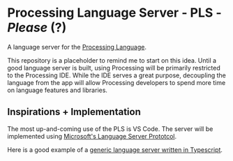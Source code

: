 # Processing Language Server - PLS - _Please_ (?)
A language server for the [Processing Language](https://processing.org).  

This repository is a placeholder to remind me to start on this idea. Until a good language server is built, using Processing will be primarily restricted to the Processing IDE. While the IDE serves a great purpose, decoupling the language from the app will allow Processing developers to spend more time on language features and libraries.  

## Inspirations + Implementation
The most up-and-coming use of the PLS is VS Code. The server will be implemented using [Microsoft's Language Server Prototcol](https://github.com/Microsoft/language-server-protocol).  

Here is a good example of a [generic language server written in Typescript](https://github.com/Microsoft/vscode-extension-samples/tree/4a1d8c37ff169c2c024e912a9f6a74fb9d372452/lsp-sample/server).
